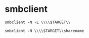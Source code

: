 # smbclient

```text
smbclient -N -L \\\\$TARGET\\
```

```text
smbclient -N \\\\$TARGET\\sharename
```

